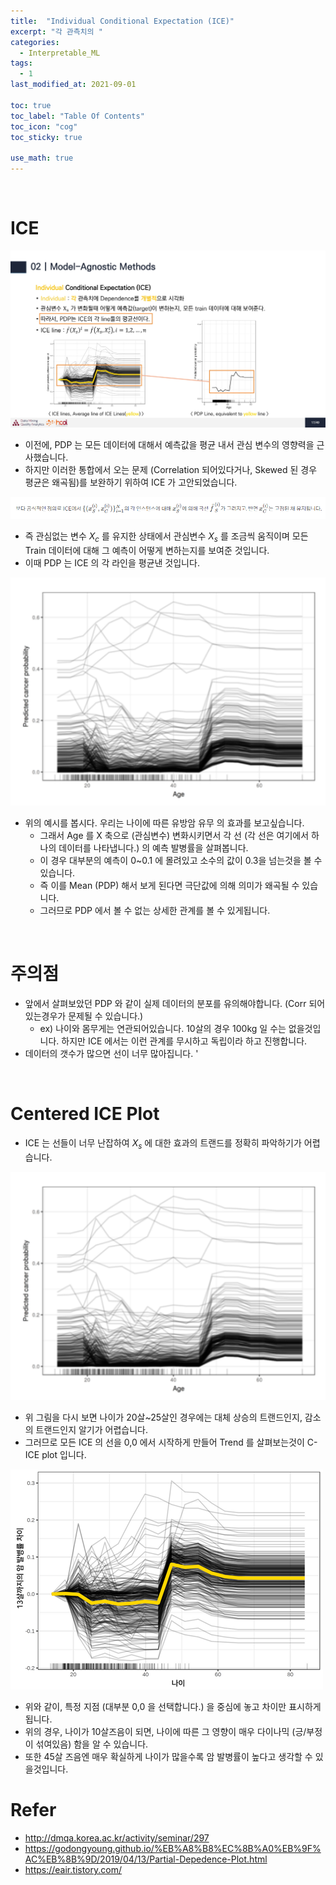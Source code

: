 ```yaml
---
title:  "Individual Conditional Expectation (ICE)"
excerpt: "각 관측치의 "
categories:
  - Interpretable_ML
tags:
  - 1
last_modified_at: 2021-09-01

toc: true
toc_label: "Table Of Contents"
toc_icon: "cog"
toc_sticky: true

use_math: true
---
```


<br>

# ICE

![jpg](/assets/images/ML/1_17.jpg)

- 이전에, PDP 는 모든 데이터에 대해서 예측값을 평균 내서 관심 변수의 영향력을 근사했습니다.
- 하지만 이러한 통합에서 오는 문제 (Correlation 되어있다거나, Skewed 된 경우 평균은 왜곡됨)를 보완하기 위하여 ICE 가 고안되었습니다.

![jpg](/assets/images/ML/2_2.png)

- 즉 관심없는 변수 $X_c$ 를 유지한 상태에서 관심변수 $X_s$ 를 조금씩 움직이며 모든 Train 데이터에 대해 그 예측이 어떻게 변하는지를 보여준 것입니다. 
- 이때 PDP 는 ICE 의 각 라인을 평균낸 것입니다.

![jpg](/assets/images/ML/2_1.png)

- 위의 예시를 봅시다. 우리는 나이에 따른 유방암 유무 의 효과를 보고싶습니다. 
  - 그래서 Age 를 X 축으로 (관심변수) 변화시키면서 각 선 (각 선은 여기에서 하나의 데이터를 나타냅니다.) 의 예측 발병률을 살펴봅니다. 
  - 이 경우 대부분의 예측이 0~0.1 에 몰려있고 소수의 값이 0.3을 넘는것을 볼 수 있습니다. 
  - 즉 이를 Mean (PDP) 해서 보게 된다면 극단값에 의해 의미가 왜곡될 수 있습니다. 
  - 그러므로 PDP 에서 볼 수 없는 상세한 관계를 볼 수 있게됩니다.

<br>

# 주의점

- 앞에서 살펴보았던 PDP 와 같이 실제 데이터의 분포를 유의해야합니다. (Corr 되어있는경우가 문제될 수 있습니다.)
  - ex) 나이와 몸무게는 연관되어있습니다. 10살의 경우 100kg 일 수는 없을것입니다. 하지만 ICE 에서는 이런 관계를 무시하고 독립이라 하고 진행합니다.
- 데이터의 갯수가 많으면 선이 너무 많아집니다. '

<br>

# Centered ICE Plot

- ICE 는 선들이 너무 난잡하여 $X_s$ 에 대한 효과의 트랜드를 정확히 파악하기가 어렵습니다. 

![jpg](/assets/images/ML/2_1.png)

- 위 그림을 다시 보면 나이가 20살~25살인 경우에는 대체 상승의 트랜드인지, 감소의 트랜드인지 알기가 어렵습니다. 
- 그러므로 모든 ICE 의 선을 0,0 에서 시작하게 만들어 Trend 를 살펴보는것이 C-ICE plot 입니다. 

![jpg](/assets/images/ML/2_3.png)

- 위와 같이, 특정 지점 (대부분 0,0 을 선택합니다.) 을 중심에 놓고 차이만 표시하게 됩니다. 
- 위의 경우, 나이가 10살즈음이 되면, 나이에 따른 그 영향이 매우 다이나믹 (긍/부정이 섞여있음) 함을 알 수 있습니다. 
- 또한 45살 즈음엔 매우 확실하게 나이가 많을수록 암 발병률이 높다고 생각할 수 있을것입니다.



# Refer

- http://dmqa.korea.ac.kr/activity/seminar/297
- https://godongyoung.github.io/%EB%A8%B8%EC%8B%A0%EB%9F%AC%EB%8B%9D/2019/04/13/Partial-Depedence-Plot.html
- https://eair.tistory.com/
